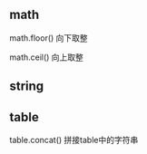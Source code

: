 




## math

math.floor()
向下取整

math.ceil()
向上取整


## string



## table

table.concat()
拼接table中的字符串
